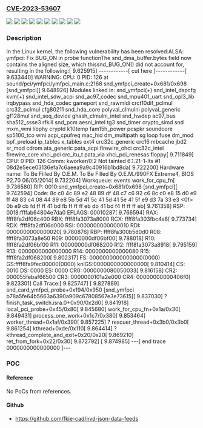 ### [CVE-2023-53607](https://cve.mitre.org/cgi-bin/cvename.cgi?name=CVE-2023-53607)
![](https://img.shields.io/static/v1?label=Product&message=Linux&color=blue)
![](https://img.shields.io/static/v1?label=Version&message=&color=brightgreen)
![](https://img.shields.io/static/v1?label=Version&message=015af30d373d33548c9afcffbbaaf266459731de%20&color=brightgreen)
![](https://img.shields.io/static/v1?label=Version&message=05243cf88f7fa5e9dd5659399bc9307ff3fb675f%20&color=brightgreen)
![](https://img.shields.io/static/v1?label=Version&message=19241a56c5d6e74b32b1fbb1bd3ba7edef421f16%20&color=brightgreen)
![](https://img.shields.io/static/v1?label=Version&message=4faf4bbc2d600a921052ff45b1b5914d583d9046%20&color=brightgreen)
![](https://img.shields.io/static/v1?label=Version&message=5.11%20&color=brightgreen)
![](https://img.shields.io/static/v1?label=Version&message=5c1733e33c888a3cb7f576564d8ad543d5ad4a9e%20&color=brightgreen)
![](https://img.shields.io/static/v1?label=Version&message=f52ac912c14c5bf426c0f9e0c6236dbcdf61664e%20&color=brightgreen)
![](https://img.shields.io/static/v1?label=Vulnerability&message=n%2Fa&color=blue)

### Description

In the Linux kernel, the following vulnerability has been resolved:ALSA: ymfpci: Fix BUG_ON in probe functionThe snd_dma_buffer.bytes field now contains the aligned size, which thissnd_BUG_ON() did not account for, resulting in the following:[    9.625915] ------------[ cut here ]------------[    9.633440] WARNING: CPU: 0 PID: 126 at sound/pci/ymfpci/ymfpci_main.c:2168 snd_ymfpci_create+0x681/0x698 [snd_ymfpci][    9.648926] Modules linked in: snd_ymfpci(+) snd_intel_dspcfg kvm(+) snd_intel_sdw_acpi snd_ac97_codec snd_mpu401_uart snd_opl3_lib irqbypass snd_hda_codec gameport snd_rawmidi crct10dif_pclmul crc32_pclmul cfg80211 snd_hda_core polyval_clmulni polyval_generic gf128mul snd_seq_device ghash_clmulni_intel snd_hwdep ac97_bus sha512_ssse3 rfkill snd_pcm aesni_intel tg3 snd_timer crypto_simd snd mxm_wmi libphy cryptd k10temp fam15h_power pcspkr soundcore sp5100_tco wmi acpi_cpufreq mac_hid dm_multipath sg loop fuse dm_mod bpf_preload ip_tables x_tables ext4 crc32c_generic crc16 mbcache jbd2 sr_mod cdrom ata_generic pata_acpi firewire_ohci crc32c_intel firewire_core xhci_pci crc_itu_t pata_via xhci_pci_renesas floppy[    9.711849] CPU: 0 PID: 126 Comm: kworker/0:2 Not tainted 6.1.21-1-lts #1 08d2e5ece03136efa7c6aeea9a9c40916b1bd8da[    9.722200] Hardware name: To Be Filled By O.E.M. To Be Filled By O.E.M./990FX Extreme4, BIOS P2.70 06/05/2014[    9.732204] Workqueue: events work_for_cpu_fn[    9.736580] RIP: 0010:snd_ymfpci_create+0x681/0x698 [snd_ymfpci][    9.742594] Code: 8c c0 4c 89 e2 48 89 df 48 c7 c6 92 c6 8c c0 e8 15 d0 e9 ff 48 83 c4 08 44 89 e8 5b 5d 41 5c 41 5d 41 5e 41 5f e9 d3 7a 33 e3 <0f> 0b e9 cb fd ff ff 41 bd fb ff ff ff eb db 41 bd f4 ff ff ff eb[    9.761358] RSP: 0018:ffffab64804e7da0 EFLAGS: 00010287[    9.766594] RAX: ffff8fa2df06c400 RBX: ffff8fa3073a8000 RCX: ffff8fa303fbc4a8[    9.773734] RDX: ffff8fa2df06d000 RSI: 0000000000000010 RDI: 0000000000000020[    9.780876] RBP: ffff8fa300b5d0d0 R08: ffff8fa3073a8e50 R09: 00000000df06bf00[    9.788018] R10: ffff8fa2df06bf00 R11: 00000000df068200 R12: ffff8fa3073a8918[    9.795159] R13: 0000000000000000 R14: 0000000000000080 R15: ffff8fa2df068200[    9.802317] FS:  0000000000000000(0000) GS:ffff8fa9fec00000(0000) knlGS:0000000000000000[    9.810414] CS:  0010 DS: 0000 ES: 0000 CR0: 0000000080050033[    9.816158] CR2: 000055febaf66500 CR3: 0000000101a2e000 CR4: 00000000000406f0[    9.823301] Call Trace:[    9.825747]  <TASK>[    9.827889]  snd_card_ymfpci_probe+0x194/0x950 [snd_ymfpci b78a5fe64b5663a6390a909c67808567e3e73615][    9.837030]  ? finish_task_switch.isra.0+0x90/0x2d0[    9.841918]  local_pci_probe+0x45/0x80[    9.845680]  work_for_cpu_fn+0x1a/0x30[    9.849431]  process_one_work+0x1c7/0x380[    9.853464]  worker_thread+0x1af/0x390[    9.857225]  ? rescuer_thread+0x3b0/0x3b0[    9.861254]  kthread+0xde/0x110[    9.864414]  ? kthread_complete_and_exit+0x20/0x20[    9.869210]  ret_from_fork+0x22/0x30[    9.872792]  </TASK>[    9.874985] ---[ end trace 0000000000000000 ]---

### POC

#### Reference
No PoCs from references.

#### Github
- https://github.com/fkie-cad/nvd-json-data-feeds

